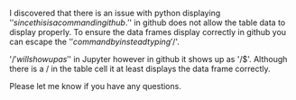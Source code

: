 I discovered that there is an issue with python displaying '$' since this is a command in github. '$' in github does not allow the table data to display properly. To ensure the data frames display correctly in github you can escape the '$' command by instead typing '/$'. 

'/$' will show up as '$' in Jupyter however in github it shows up as '/$'. Although there is a / in the table cell it at least displays the data frame correctly. 

Please let me know if you have any questions. 
